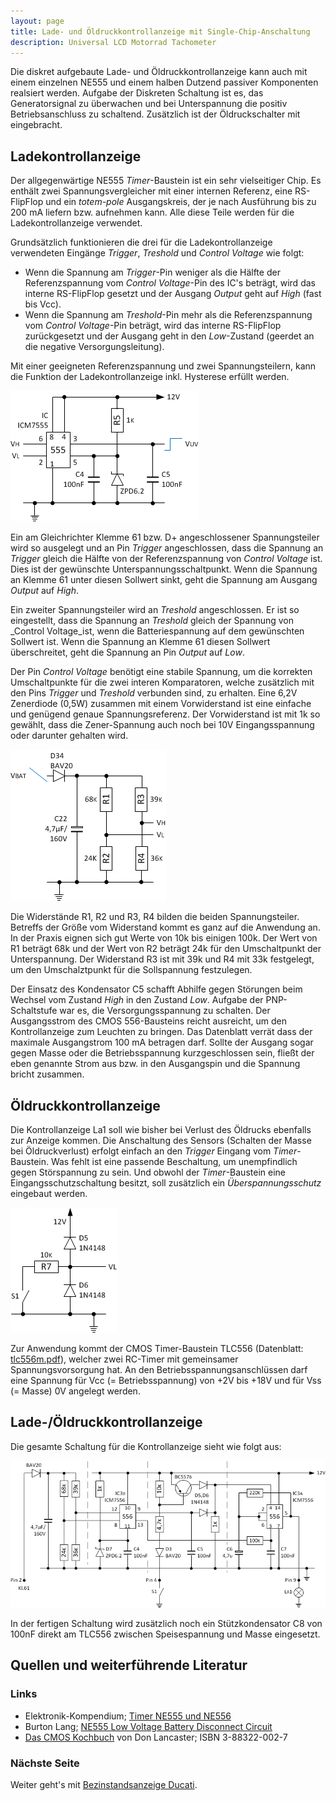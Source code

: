 ```yaml
---
layout: page
title: Lade- und Öldruckkontrollanzeige mit Single-Chip-Anschaltung
description: Universal LCD Motorrad Tachometer
---
```


Die diskret aufgebaute Lade- und Öldruckkontrollanzeige kann auch mit einem einzelnen NE555 und einem halben Dutzend passiver Komponenten realsiert werden. Aufgabe der Diskreten Schaltung ist es, das Generatorsignal zu überwachen und bei Unterspannung die positiv Betriebsanschluss zu schaltend. Zusätzlich ist der Öldruckschalter mit eingebracht.

## Ladekontrollanzeige
Der allgegenwärtige NE555 _Timer_-Baustein ist ein sehr vielseitiger Chip. Es enthält zwei Spannungsvergleicher mit einer internen Referenz, eine RS-FlipFlop und ein _totem-pole_ Ausgangskreis, der je nach Ausführung bis zu 200 mA liefern bzw. aufnehmen kann. Alle diese Teile werden für die Ladekontrollanzeige verwendet.

Grundsätzlich funktionieren die drei für die Ladekontrollanzeige verwendeten Eingänge _Trigger_, _Treshold_ und _Control Voltage_ wie folgt:
- Wenn die Spannung am _Trigger_-Pin weniger als die Hälfte der Referenzspannung vom _Control Voltage_-Pin des IC's beträgt, wird das interne RS-FlipFlop gesetzt und der Ausgang _Output_ geht auf _High_ (fast bis Vcc).
- Wenn die Spannung am _Treshold_-Pin mehr als die Referenzspannung vom _Control Voltage_-Pin beträgt, wird das interne RS-FlipFlop zurückgesetzt und der Ausgang geht in den _Low_-Zustand (geerdet an die negative Versorgungsleitung).

Mit einer geeigneten Referenzspannung und zwei Spannungsteilern, kann die Funktion der Ladekontrollanzeige inkl. Hysterese erfüllt werden. 

![Kontrollanzeige NE555 Abb.1](../images/Kontrollanzeige_mit_555_1.png)

Ein am Gleichrichter Klemme 61 bzw. D+ angeschlossener Spannungsteiler wird so ausgelegt und an Pin _Trigger_ angeschlossen, dass die Spannung an _Trigger_ gleich die Hälfte von der Referenzspannung von _Control Voltage_ ist. Dies ist der gewünschte Unterspannungsschaltpunkt. Wenn die Spannung an Klemme 61 unter diesen Sollwert sinkt, geht die Spannung am Ausgang _Output_ auf _High_.

Ein zweiter Spannungsteiler wird an _Treshold_ angeschlossen. Er ist so eingestellt, dass die Spannung an _Treshold_ gleich der Spannung von _Control Voltage_ist, wenn die Batteriespannung auf dem gewünschten Sollwert ist. Wenn die Spannung an Klemme 61 diesen Sollwert überschreitet, geht die Spannung an Pin  _Output_ auf _Low_.

Der Pin _Control Voltage_ benötigt eine stabile Spannung, um die korrekten Umschaltpunkte für die zwei interen Komparatoren, welche zusätzlich mit den Pins _Trigger_ und _Treshold_ verbunden sind, zu erhalten. Eine 6,2V Zenerdiode (0,5W) zusammen mit einem Vorwiderstand ist eine einfache und genügend genaue Spannungsreferenz. Der Vorwiderstand ist mit 1k so gewählt, dass die Zener-Spannung auch noch bei 10V Eingangsspannung oder darunter gehalten wird.

![Kontrollanzeige NE555 Abb.2](../images/Kontrollanzeige_mit_555_2.png)

Die Widerstände R1, R2 und R3, R4 bilden die beiden Spannungsteiler. Betreffs der Größe vom Widerstand kommt es ganz auf die Anwendung an. In der Praxis eignen sich gut Werte von 10k bis einigen 100k. Der Wert von R1 beträgt 68k und der Wert von R2 beträgt 24k für den Umschaltpunkt der Unterspannung. Der Widerstand R3 ist mit 39k und R4 mit 33k festgelegt, um den Umschalztpunkt für die Sollspannung festzulegen.

Der Einsatz des Kondensator C5 schafft Abhilfe gegen Störungen beim Wechsel vom Zustand _High_ in den Zustand _Low_. Aufgabe der PNP-Schaltstufe war es, die Versorgungsspannung zu schalten. Der Ausgangsstrom des CMOS 556-Bausteins reicht ausreicht, um den Kontrollanzeige zum Leuchten zu bringen. Das Datenblatt verrät dass der maximale Ausgangstrom 100 mA betragen darf. Sollte der Ausgang sogar gegen Masse oder die Betriebsspannung kurzgeschlossen sein, fließt der eben genannte Strom aus bzw. in den Ausgangspin und die Spannung bricht zusammen.

## Öldruckkontrollanzeige
Die Kontrollanzeige La1 soll wie bisher bei Verlust des Öldrucks ebenfalls zur Anzeige kommen. Die Anschaltung des Sensors (Schalten der Masse bei Öldruckverlust) erfolgt einfach an den _Trigger_ Eingang vom _Timer_-Baustein. Was fehlt ist eine passende Beschaltung, um unempfindlich gegen Störspannung zu sein. Und obwohl der _Timer_-Baustein eine Eingangsschutzschaltung besitzt, soll zusätzlich ein _Überspannungsschutz_ eingebaut werden. 

![Kontrollanzeige NE555 Abb.3](../images/Kontrollanzeige_mit_555_3.png)

Zur Anwendung kommt der CMOS Timer-Baustein TLC556 (Datenblatt: [tlc556m.pdf](http://www.ti.com/lit/gpn/tlc556m)), welcher zwei RC-Timer mit gemeinsamer Spannungsvorsorgung hat. An den Betriebsspannungsanschlüssen darf eine Spannung für Vcc (= Betriebsspannung) von +2V bis +18V und für Vss (= Masse) 0V angelegt werden.

## Lade-/Öldruckkontrollanzeige
Die gesamte Schaltung für die Kontrollanzeige sieht wie folgt aus:

![Kontrollanzeige (CMOS TLC556)](../images/Kontrollanzeige_556.png)

In der fertigen Schaltung wird zusätzlich noch ein Stützkondensator C8 von 100nF direkt am TLC556 zwischen Speisespannung und Masse eingesetzt.

## Quellen und weiterführende Literatur

### Links
- Elektronik-Kompendium; [Timer NE555 und NE556](https://www.elektronik-kompendium.de/sites/bau/0206115.htm)
- Burton Lang; [NE555 Low Voltage Battery Disconnect Circuit](http://www.gorum.ca/lvdisc.html)
- [Das CMOS Kochbuch](https://www.amazon.de/Das-CMOS-Kochbuch-Don-Lancaster/dp/3883220027) von Don Lancaster; ISBN 3-88322-002-7

### Nächste Seite
Weiter geht's mit [Bezinstandsanzeige Ducati](benzinstandsanzeige.html).
